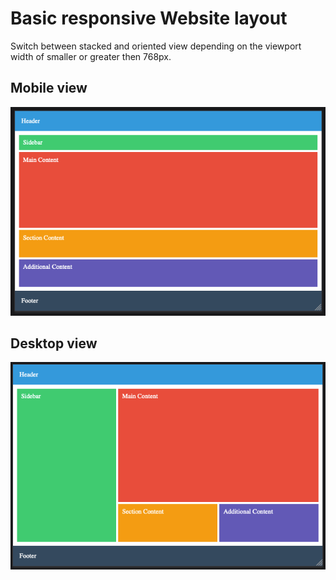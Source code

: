 # Basic responsive Website layout

Switch between stacked and oriented view depending on the viewport width of smaller or greater then 768px.

## Mobile view
![](mobile.png)

## Desktop view
![](desktop.png)
